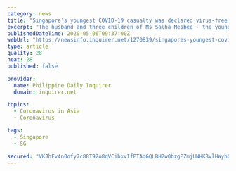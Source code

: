```yaml
---
category: news
title: "Singapore’s youngest COVID-19 casualty was declared virus-free a week before she died"
excerpt: "The husband and three children of Ms Salha Mesbee - the youngest patient here to die from the coronavirus - gathered at her bedside in the intensive care unit (ICU) at the Ng Teng"
publishedDateTime: 2020-05-06T09:37:00Z
webUrl: "https://newsinfo.inquirer.net/1270839/singapores-youngest-covid-19-casualty-was-declared-virus-free-a-week-before-she-died"
type: article
quality: 28
heat: 28
published: false

provider:
  name: Philippine Daily Inquirer
  domain: inquirer.net

topics:
  - Coronavirus in Asia
  - Coronavirus

tags:
  - Singapore
  - SG

secured: "VKJhFv4n0ofy7c88T92o8qVCibxvIfPTAqGQLBH2w0bzgPZmjUNHKBvlHWyhQIBIR+8kXr6wa2Vj/W0UGIqYSQHO5rj1Txi3r0Kg+6mV++EpSRzjsY1JoyzAcTGwC9pu4N/orBkNZI/bgNtuckVB1y0BzEpW6dNrK9i1w3AuqX8dwvqdinwpFKshy5sRFUoxe+thqPt1TLK4nzdpJqW+DsiCwsaQOlTSpQvjr9Wq43RmtOKP8AXCkWHadZYjjjhdl0KJCVOdah6PYZ+6BYOc+Xlb0RFa4YWOhWb7B8hYxUrpebqnrZqsXeJpFVl0TxG1ddLiyCf6ZOEo6iOZC4VZX5Q2Lk/pDDePsApWxR4sq8eT5u7ihMN3+pHZvLfo42bcd3OFjCgRRVT1/cv4aUEpCcLnpDs5EJmcLvcj3mbTEWhdpSxX5+pDtCiwQP8nz5/0sj9bokbU4lRyD60WrKLkDsBSqO0OXsMw3+hYivyyeO8=;IIgXLOZBqAXyJ3R37QLUJA=="
---
```


